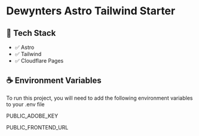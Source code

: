 # Dewynters Astro Tailwind Starter

## 🚀 Tech Stack

- ✅ Astro
- ✅ Tailwind
- ✅ Cloudflare Pages

## ☕️ Environment Variables

To run this project, you will need to add the following environment variables to your .env file

PUBLIC_ADOBE_KEY

PUBLIC_FRONTEND_URL

